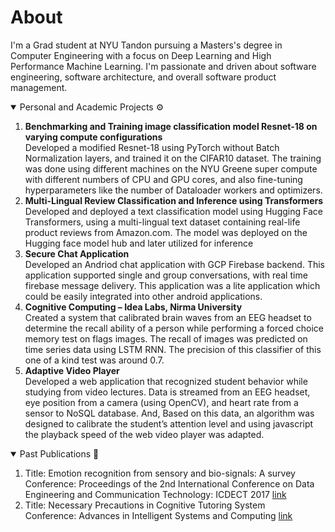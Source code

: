 # About

I'm a Grad student at NYU Tandon pursuing a Masters's degree in Computer Engineering with a focus on Deep Learning and High Performance Machine Learning. I'm passionate and driven about software engineering, software architecture, and overall software product management.

<details open>
  <summary>Personal and Academic Projects ⚙️</summary>
<ol>
  <li>
    <b> Benchmarking and Training image classification model Resnet-18 on varying compute configurations </b> <br/>
    Developed a modified Resnet-18 using PyTorch without Batch Normalization layers, and trained it on the
    CIFAR10 dataset. The training was done using different machines on the NYU Greene super compute with
    different numbers of CPU and GPU cores, and also fine-tuning hyperparameters like the number of
    Dataloader workers and optimizers.
  </li>
  <li>
    <b> Multi-Lingual Review Classification and Inference using Transformers </b> <br/>
    Developed and deployed a text classification model using Hugging Face Transformers, using a multi-lingual
    text dataset containing real-life product reviews from Amazon.com. The model was deployed on the Hugging
    face model hub and later utilized for inference
  </li>
  <li>
    <b>Secure Chat Application</b> <br/>
    Developed an Andriod chat application with GCP Firebase backend. This application supported single and group
    conversations, with real time firebase message delivery. This application was a lite application which could be easily
    integrated into other android applications.
  </li>
  <li>
    <b>Cognitive Computing – Idea Labs, Nirma University</b> <br/>
     Created a system that calibrated brain waves from an EEG headset to determine the recall ability of a person while
    performing a forced choice memory test on flags images. The recall of images was predicted on time series data using
    LSTM RNN. The precision of this classifier of this one of a kind test was around 0.7.
  </li>
  <li>
  <b>Adaptive Video Player </b> <br/>
    Developed a web application that recognized student behavior while studying from video lectures. Data is streamed from
    an EEG headset, eye position from a camera (using OpenCV), and heart rate from a sensor to NoSQL database. And,
    Based on this data, an algorithm was designed to calibrate the student’s attention level and using javascript the playback
    speed of the web video player was adapted.
  </li>
</ol>
</details>

<details open>
  <summary>Past Publications 📖</summary>
<ol>
  <li>
     Title: Emotion recognition from sensory and bio-signals: A survey <br />
     Conference: Proceedings of the 2nd International Conference on Data Engineering and Communication Technology: ICDECT 2017 <a href="https://link.springer.com/chapter/10.1007/978-981-13-1610-4_35">link</a> 
  </li>
  <li>
      Title: Necessary Precautions in Cognitive Tutoring System <br />
      Conference: Advances in Intelligent Systems and Computing <a href="https://link.springer.com/chapter/10.1007/978-981-13-8618-3_47">link</a>
  </li>
</ol>
</details>

